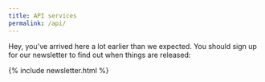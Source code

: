 ```yaml
---
title: API services
permalink: /api/
---
```


Hey, you've arrived here a lot earlier than we expected. You should sign up for our newsletter to find out when things are released:

{% include newsletter.html %}
